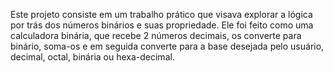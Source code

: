 Este projeto consiste em um trabalho prático que visava explorar a lógica por trás dos números binários e suas propriedade. Ele foi feito como uma calculadora binária, que recebe 2 números decimais,
os converte para binário, soma-os e em seguida converte para a base desejada pelo usuário, decimal, octal, binária ou hexa-decimal.
